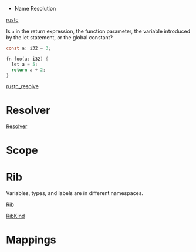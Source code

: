 * Name Resolution

[rustc](https://rustc-dev-guide.rust-lang.org/name-resolution.html)

Is `a` in the return expression, the function parameter, the variable introduced by the let statement, or the global constant?
```c
const a: i32 = 3;

fn foo(a: i32) {
  let a = 5;
  return a + 2;
}
```

[rustc_resolve](https://doc.rust-lang.org/nightly/nightly-rustc/rustc_resolve/index.html)

# Resolver

[Resolver](https://doc.rust-lang.org/nightly/nightly-rustc/rustc_resolve/struct.Resolver.html)

# Scope

# Rib

Variables, types, and labels are in different namespaces.

[Rib](https://doc.rust-lang.org/nightly/nightly-rustc/rustc_resolve/late/struct.Rib.html)

[RibKind](https://doc.rust-lang.org/nightly/nightly-rustc/rustc_resolve/late/enum.RibKind.html)

# Mappings
